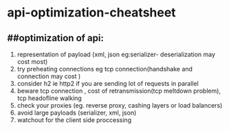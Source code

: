 # api-optimization-cheatsheet

##optimization of api:
---------------------------
    
1. representation of payload (xml, json eg:serializer- deserialization may cost most)
2. try preheating connections eg tcp connection(handshake and connection may cost )
3. consider h2 ie http2 if you are sending lot of requests in parallel
4. beware tcp connection , cost of retransmission(tcp meltdown problem), tcp headofline walking
5. check your proxies (eg. reverse proxy, cashing layers or load balancers)
6. avoid large payloads (serializer, xml, json)
7. watchout for the client side proccessing
